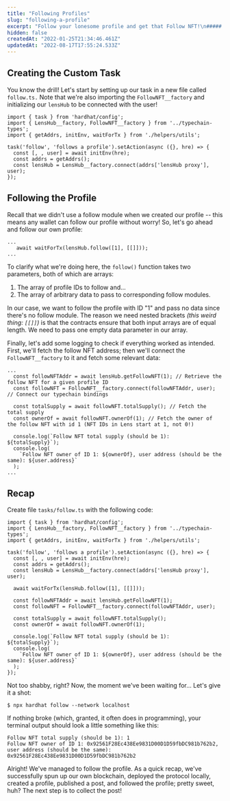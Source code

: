 ```yaml
---
title: "Following Profiles"
slug: "following-a-profile"
excerpt: "Follow your lonesome profile and get that Follow NFT!\n##### Jump to [Recap](#recap) to get the full source code 🌿"
hidden: false
createdAt: "2022-01-25T21:34:46.461Z"
updatedAt: "2022-08-17T17:55:24.533Z"
---
```

## Creating the Custom Task
You know the drill! Let's start by setting up our task in a new file called `follow.ts.` Note that we're also importing the `FollowNFT__factory` and initializing our `lensHub` to be connected with the user!
```
import { task } from 'hardhat/config';
import { LensHub__factory, FollowNFT__factory } from '../typechain-types';
import { getAddrs, initEnv, waitForTx } from './helpers/utils';

task('follow', 'follows a profile').setAction(async ({}, hre) => {
  const [, , user] = await initEnv(hre);
  const addrs = getAddrs();
  const lensHub = LensHub__factory.connect(addrs['lensHub proxy'], user);
});
```

## Following the Profile
Recall that we didn't use a follow module when we created our profile -- this means any wallet can follow our profile without worry! So, let's go ahead and follow our own profile:
```
...
   await waitForTx(lensHub.follow([1], [[]]));
...
```

To clarify what we're doing here, the `follow()` function takes two parameters, both of which are arrays:

1. The array of profile IDs to follow and...
2. The array of arbitrary data to pass to corresponding follow modules.

In our case, we want to follow the profile with ID "1" and pass no data since there's no follow module. The reason we need nested brackets *(this weird thing: `[[]]`)* is that the contracts ensure that both input arrays are of equal length. We need to pass one empty data parameter in our array.

Finally, let's add some logging to check if everything worked as intended. First, we'll fetch the follow NFT address; then we'll connect the `FollowNFT__factory` to it and fetch some relevant data:
```
...
  const followNFTAddr = await lensHub.getFollowNFT(1); // Retrieve the follow NFT for a given profile ID
  const followNFT = FollowNFT__factory.connect(followNFTAddr, user); // Connect our typechain bindings

  const totalSupply = await followNFT.totalSupply(); // Fetch the total supply
  const ownerOf = await followNFT.ownerOf(1); // Fetch the owner of the follow NFT with id 1 (NFT IDs in Lens start at 1, not 0!)

  console.log(`Follow NFT total supply (should be 1): ${totalSupply}`);
  console.log(
    `Follow NFT owner of ID 1: ${ownerOf}, user address (should be the same): ${user.address}`
  );
...
```

## Recap
Create file `tasks/follow.ts` with the following code:

```
import { task } from 'hardhat/config';
import { LensHub__factory, FollowNFT__factory } from '../typechain-types';
import { getAddrs, initEnv, waitForTx } from './helpers/utils';

task('follow', 'follows a profile').setAction(async ({}, hre) => {
  const [, , user] = await initEnv(hre);
  const addrs = getAddrs();
  const lensHub = LensHub__factory.connect(addrs['lensHub proxy'], user);

  await waitForTx(lensHub.follow([1], [[]]));

  const followNFTAddr = await lensHub.getFollowNFT(1);
  const followNFT = FollowNFT__factory.connect(followNFTAddr, user);

  const totalSupply = await followNFT.totalSupply();
  const ownerOf = await followNFT.ownerOf(1);

  console.log(`Follow NFT total supply (should be 1): ${totalSupply}`);
  console.log(
    `Follow NFT owner of ID 1: ${ownerOf}, user address (should be the same): ${user.address}`
  );
});
```

Not too shabby, right? Now, the moment we've been waiting for… Let's give it a shot:
```
$ npx hardhat follow --network localhost
```

If nothing broke (which, granted, it often does in programming), your terminal output should look a little something like this:
```
Follow NFT total supply (should be 1): 1
Follow NFT owner of ID 1: 0x92561F28Ec438Ee9831D00D1D59fbDC981b762b2, user address (should be the same): 0x92561F28Ec438Ee9831D00D1D59fbDC981b762b2
```

Alright! We've managed to follow the profile. As a quick recap, we've successfully spun up our own blockchain, deployed the protocol locally, created a profile, published a post, and followed the profile; pretty sweet, huh? The next step is to collect the post!